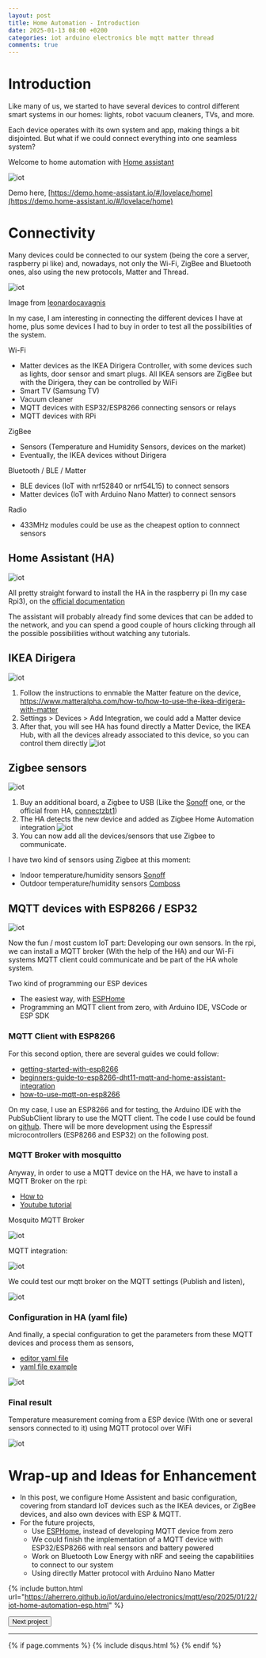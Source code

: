```yaml
---
layout: post
title: Home Automation - Introduction
date: 2025-01-13 08:00 +0200
categories: iot arduino electronics ble mqtt matter thread
comments: true
---
```


# Introduction
Like many of us, we started to have several devices to control different smart systems in our homes: lights, robot vacuum cleaners, TVs, and more.

Each device operates with its own system and app, making things a bit disjointed. But what if we could connect everything into one seamless system?

Welcome to home automation with [Home assistant](https://www.home-assistant.io/)

![iot](/assets/20250113/9.png)

Demo here, [https://demo.home-assistant.io/#/lovelace/home](https://demo.home-assistant.io/#/lovelace/home)

# Connectivity
Many devices could be connected to our system (being the core a server, raspberry pi like) and, nowadays, not only the Wi-Fi, ZigBee and Bluetooth ones, also using the new protocols, Matter and Thread.

![iot](/assets/20250113/10.png)

Image from [leonardocavagnis](https://leonardocavagnis.medium.com/retrofitting-with-matter-how-to-make-any-device-smart-4cdbc9459863)

In my case, I am interesting in connecting the different devices I have at home, plus some devices I had to buy in order to test all the possibilities of the system.

Wi-Fi
* Matter devices as the IKEA Dirigera Controller, with some devices such as lights, door sensor and smart plugs. All IKEA sensors are ZigBee but with the Dirigera, they can be controlled by WiFi
* Smart TV (Samsung TV)
* Vacuum cleaner
* MQTT devices with ESP32/ESP8266 connecting sensors or relays
* MQTT devices with RPi

ZigBee
* Sensors (Temperature and Humidity Sensors, devices on the market)
* Eventually, the IKEA devices without Dirigera

Bluetooth / BLE / Matter
* BLE devices (IoT with nrf52840 or nrf54L15) to connect sensors
* Matter devices (IoT with Arduino Nano Matter) to connect sensors

Radio
* 433MHz modules could be use as the cheapest option to connnect sensors

## Home Assistant (HA)

![iot](/assets/20250113/15.png)

All pretty straight forward to install the HA in the raspberry pi (In my case Rpi3), on the [official documentation](https://www.home-assistant.io/installation/raspberrypi)

The assistant will probably already find some devices that can be added to the network, and you can spend a good couple of hours clicking through all the possible possibilities without watching any tutorials.
## IKEA Dirigera

![iot](/assets/20250113/14.png)

1. Follow the instructions to enmable the Matter feature on the device, https://www.matteralpha.com/how-to/how-to-use-the-ikea-dirigera-with-matter
2. Settings > Devices > Add Integration, we could add a Matter device
3. After that, you will see HA has found directly a Matter Device, the IKEA Hub, with all the devices already associated to this device, so you can control them directly
![iot](/assets/20250113/11.png)

## Zigbee sensors

![iot](/assets/20250113/13.jpeg)

1. Buy an additional board, a Zigbee to USB (Like the [Sonoff](https://sonoff.tech/product/gateway-and-sensors/sonoff-zigbee-3-0-usb-dongle-plus-p/) one, or the official from HA, [connectzbt1](https://www.home-assistant.io/connectzbt1/))
2. The HA detects the new device and added as Zigbee Home Automation integration
![iot](/assets/20250113/12.png)
3. You can now add all the devices/sensors that use Zigbee to communicate.

I have two kind of sensors using Zigbee at this moment:
* Indoor temperature/humidity sensors [Sonoff](https://www.amazon.de/dp/B0CLLVHGWN/ref=pe_27091401_487027711_TE_SCE_dp_i1)
* Outdoor temperature/humidity sensors [Comboss](https://www.amazon.de/dp/B0BWJGCD1G?th=1)

## MQTT devices with ESP8266 / ESP32

![iot](/assets/20250113/16.png)

Now the fun / most custom IoT part: Developing our own sensors. In the rpi, we can install a MQTT broker (With the help of the HA) and our Wi-Fi systems MQTT client could communicate and be part of the HA whole system.

Two kind of programming our ESP devices
* The easiest way, with [ESPHome](https://esphome.io/guides/getting_started_command_line)
* Programming an MQTT client from zero, with Arduino IDE, VSCode or ESP SDK

### MQTT Client with ESP8266
For this second option, there are several guides we could follow:
* [getting-started-with-esp8266](https://randomnerdtutorials.com/getting-started-with-esp8266-wifi-transceiver-review/)
* [beginners-guide-to-esp8266-dht11-mqtt-and-home-assistant-integration](https://medium.com/@tomer.klein/title-beginners-guide-to-esp8266-dht11-mqtt-and-home-assistant-integration-7ba75df5ecfb)
* [how-to-use-mqtt-on-esp8266](https://cedalo.com/blog/how-to-use-mqtt-on-esp8266/)

On my case, I use an ESP8266 and for testing, the Arduino IDE with the PubSubClient library to use the MQTT client. The code I use could be found on [github](https://github.com/aherrero/Mqtt-esp8266-test). 
There will be more development using the Espressif microcontrollers (ESP8266 and ESP32) on the following post.

### MQTT Broker with mosquitto
Anyway, in order to use a MQTT device on the HA, we have to install a MQTT Broker on the rpi:
* [How to](https://github.com/home-assistant/addons/blob/174f8e66d0eaa26f01f528beacbde0bd111b711c/mosquitto/DOCS.md#how-to-use)
* [Youtube tutorial](https://www.youtube.com/watch?v=dqTn-Gk4Qeo)

Mosquito MQTT Broker

![iot](/assets/20250113/1.png)

MQTT integration:

![iot](/assets/20250113/2.png)

We could test our mqtt broker on the MQTT settings (Publish and listen),

![iot](/assets/20250113/3.png)

### Configuration in HA (yaml file)
And finally, a special configuration to get the parameters from these MQTT devices and process them as sensors,

* [editor yaml file](https://www.home-assistant.io/docs/configuration/#to-set-up-access-to-the-files-and-prepare-an-editor)
* [yaml file example](https://www.home-assistant.io/integrations/sensor.mqtt/#temperature-and-humidity-sensors)

![iot](/assets/20250113/4.png)

### Final result
Temperature measurement coming from a ESP device (With one or several sensors connected to it) using MQTT protocol over WiFi

![iot](/assets/20250113/6.png)

# Wrap-up and Ideas for Enhancement
* In this post, we configure Home Assistent and basic configuration, covering from standard IoT devices such as the IKEA devices, or ZigBee devices, and also own devices with ESP & MQTT.
* For the future projects,
    * Use [ESPHome](https://esphome.io/guides/getting_started_command_line), instead of developing MQTT device from zero
    * We could finish the implementation of a MQTT device with ESP32/ESP8266 with real sensors and battery powered
    * Work on Bluetooth Low Energy with nRF and seeing the capabilitiies to connect to our system
    * Using directly Matter protocol with Arduino Nano Matter


{% include button.html url="https://aherrero.github.io/iot/arduino/electronics/mqtt/esp/2025/01/22/iot-home-automation-esp.html" %}


<button onclick="window.location.href='https://aherrero.github.io/iot/arduino/electronics/mqtt/esp/2025/01/22/iot-home-automation-esp.html';">Next project</button>



***

{% if page.comments %}
{% include disqus.html %}
{% endif %}
